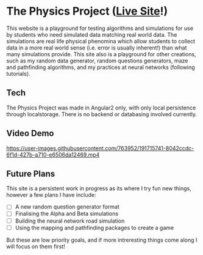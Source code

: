 # The Physics Project (<a href="https://physics.sweeto.co.uk/#/">Live Site</a>!)

This website is a playground for testing algorithms and simulations for use by students who need simulated data matching real world data. The simulations are real life physical phenomina which allow students to collect data in a more real world sense (i.e. error is usually inherent!) than what many simulations provide. This site also is a playground for other creations, such as my random data generator, random questions generators, maze and pathfinding algorithms, and my practices at neural networks (following tutorials).

## Tech

The Physics Project was made in Angular2 only, with only local persistence through localstorage. There is no backend or databasing involved currently. 

## Video Demo

https://user-images.githubusercontent.com/763952/191715741-8042ccdc-6f1d-427b-a710-e6506da12469.mp4

## Future Plans

This site is a persistent work in progress as its where I try fun new things, however a few plans I have include:

- [ ] A new random question generator format
- [ ] Finalising the Alpha and Beta simulations
- [ ] Building the neural network road simulation
- [ ] Using the mapping and pathfinding packages to create a game

But these are low priority goals, and if more intreresting things come along I will focus on them first!

